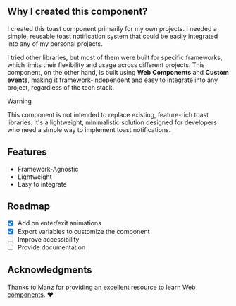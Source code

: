 ## Why I created this component?

I created this toast component primarily for my own projects. I needed a simple, reusable toast notification system that could be easily integrated into any of my personal projects.

I tried other libraries, but most of them were built for specific frameworks, which limits their flexibility and usage across different projects. This component, on the other hand, is built using **Web Components** and **Custom events**, making it framework-independent and easy to integrate into any project, regardless of the tech stack.

> [!WARNING]
> This component is not intended to replace existing, feature-rich toast libraries. It's a lightweight, minimalistic solution designed for developers who need a simple way to implement toast notifications.

## Features

- Framework-Agnostic
- Lightweight
- Easy to integrate

## Roadmap

- [X] Add on enter/exit animations
- [X] Export variables to customize the component
- [ ] Improve accessibility
- [ ] Provide documentation

## Acknowledgments

Thanks to [Manz](https://manz.dev/) for providing an excellent resource to learn [Web components](https://lenguajejs.com/webcomponents/). ♥️
